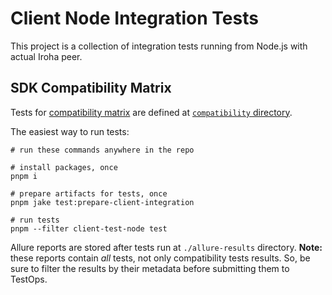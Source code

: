 # Client Node Integration Tests

This project is a collection of integration tests running from Node.js with actual Iroha peer.

## SDK Compatibility Matrix

Tests for [compatibility matrix](https://hyperledger.github.io/iroha-2-docs/reference/compatibility-matrix.html)
are defined at [`compatibility` directory](./test/compatibility).

The easiest way to run tests:

```shell
# run these commands anywhere in the repo

# install packages, once
pnpm i

# prepare artifacts for tests, once
pnpm jake test:prepare-client-integration

# run tests
pnpm --filter client-test-node test
```

Allure reports are stored after tests run at `./allure-results` directory.
**Note:** these reports contain _all_ tests, not only compatibility tests results.
So, be sure to filter the results by their metadata before submitting them to TestOps.
